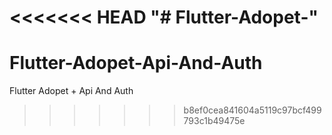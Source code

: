 <<<<<<< HEAD
"# Flutter-Adopet-" 
=======
# Flutter-Adopet-Api-And-Auth
Flutter Adopet + Api And Auth
>>>>>>> b8ef0cea841604a5119c97bcf499793c1b49475e
